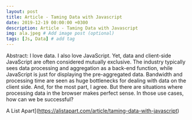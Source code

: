 ```yaml
---
layout: post
title: Article - Taming Data with Javascript
date: 2019-12-19 00:00:00 +0300
description: Article - Taming Data with Javascript
img: ala.jpeg # Add image post (optional)
tags: [Js, Data] # add tag
---
```

Abstract: I love data. I also love JavaScript. Yet, data and client-side JavaScript are often considered mutually exclusive. The industry typically sees data processing and aggregation as a back-end function, while JavaScript is just for displaying the pre-aggregated data. Bandwidth and processing time are seen as huge bottlenecks for dealing with data on the client side. And, for the most part, I agree. But there are situations where processing data in the browser makes perfect sense. In those use cases, how can we be successful?

A List Apart](https://alistapart.com/article/taming-data-with-javascript)